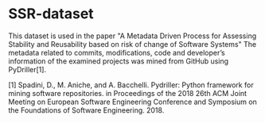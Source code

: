# SSR-dataset
This dataset is used in the paper "A Metadata Driven Process for Assessing Stability and Reusability based on risk of change of Software Systems"
The metadata related to commits, modifications, code and developer’s information of the examined projects was mined from GitHub using PyDriller[1].

[1] Spadini, D., M. Aniche, and A. Bacchelli. Pydriller: Python framework for mining software repositories. in Proceedings of the 2018 26th ACM Joint Meeting on European Software Engineering Conference and Symposium on the Foundations of Software Engineering. 2018. 
